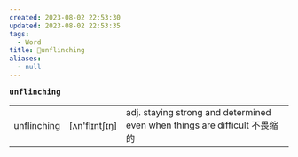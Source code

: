 ```yaml
---
created: 2023-08-02 22:53:30
updated: 2023-08-02 22:53:35
tags:
  - Word
title: 📖unflinching
aliases:
  - null
---
```


<pre><strong>unflinching</strong></pre>
|   |   |   |
|---|---|---|
|unflinching|[ʌn'flɪntʃɪŋ]|adj. staying strong and determined even when things are difficult 不畏缩的|